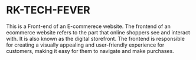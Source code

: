 # RK-TECH-FEVER

This is a Front-end of an E-commerece website.
The frontend of an ecommerce website refers to the part that online shoppers see and interact with. It is also known as the digital storefront. The frontend is responsible for creating a visually appealing and user-friendly experience for customers, making it easy for them to navigate and make purchases.
